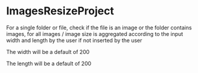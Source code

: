 # ImagesResizeProject


For a single folder or file, check if the file is an image or the folder contains images, 
for all images / image size is aggregated according to the input width and length by the user if not inserted by the user
<br>

The width will be a default of 200
<br>

The length will be a default of 200
